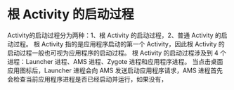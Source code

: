 # **根 Activity 的启动过程**
Activity的启动过程分为两种：1、根 Activity 的启动过程，2、普通 Activity 的启动过程。
根 Activity 指的是应用程序启动的第一个 Activity，因此根 Activity 的启动过程一般也可视为应用程序的启动过程。
根 Activity 的启动过程涉及到 4 个进程：Launcher 进程、AMS 进程、Zygote 进程和应用程序进程。
当点击桌面应用图标后，Launcher 进程会向 AMS 发送启动应用程序请求，AMS 进程首先会检查当前应用程序进程是否已经启动并运行，如果没有，